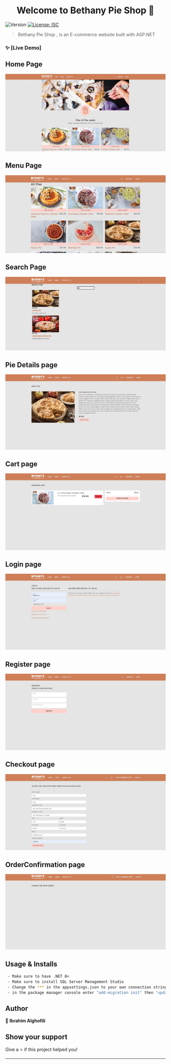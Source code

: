 <h1 align="center">Welcome to Bethany Pie Shop 👋</h1>
<p>
  <img alt="Version" src="https://img.shields.io/badge/version-1.0.0-blue.svg?cacheSeconds=2592000" />
  <a href="#" target="_blank">
    <img alt="License: ISC" src="https://img.shields.io/badge/License-ISC-yellow.svg" />
  </a>
</p>

> Bethany Pie Shop , is an E-commerce website built with ASP.NET 

### ✨ [Live Demo] 
## Home Page
![Home](assets/1.Home.JPG)
## Menu Page
![Menu](assets/2.Menu.JPG)
## Search Page
![Search](assets/3.Search.JPG)
## Pie Details page
![Regisiter](assets/4.PieDetails.JPG)

## Cart page
![Cart](assets/5.Cart.JPG)

## Login page
![Login](assets/6.Login.JPG)

## Register page
![Register](assets/7.Register.JPG)

## Checkout page
![Checkout](assets/8.Checkout.JPG)

## OrderConfirmation page
![OrderConfirmation](assets/9.OrderConfirmation.JPG)






## Usage & Installs

```sh
 - Make sure to have .NET 8+
 - Make sure to install SQL Server Management Studio
 - Change the *** in the appsettings.json to your own connection string
 - in the package manager console enter "add-migration init" then "update-database"
```



## Author

👤 **Ibrahim Alghofili**


## Show your support

Give a ⭐️ if this project helped you!

***
